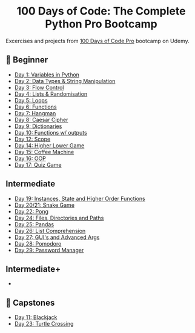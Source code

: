 <h1 align="center">100 Days of Code: The Complete Python Pro Bootcamp
</h1>

Excercises and projects from [100 Days of Code Pro]() bootcamp on Udemy.

## 🔰 Beginner 
- [Day 1: Variables in Python](https://github.com/anubhavsharma515/100-Days-of-Python-Bootcamp/blob/main/beginner/day_1/)
- [Day 2: Data Types & String Manipulation](https://github.com/anubhavsharma515/100-Days-of-Python-Bootcamp/blob/main/beginner/day_2/)
- [Day 3: Flow Control](https://github.com/anubhavsharma515/100-Days-of-Python-Bootcamp/blob/main/beginner/day_3/)
- [Day 4: Lists & Randomisation](https://github.com/anubhavsharma515/100-Days-of-Python-Bootcamp/blob/main/beginner/day_4/)
- [Day 5: Loops](https://github.com/anubhavsharma515/100-Days-of-Python-Bootcamp/blob/main/beginner/day_5/)
- [Day 6: Functions](https://github.com/anubhavsharma515/100-Days-of-Python-Bootcamp/blob/main/beginner/day_6/)
- [Day 7: Hangman](https://github.com/anubhavsharma515/100-Days-of-Python-Bootcamp/blob/main/beginner/day_7/)
- [Day 8: Caesar Cipher](https://github.com/anubhavsharma515/100-Days-of-Python-Bootcamp/blob/main/beginner/day_8/)
- [Day 9: Dictionaries](https://github.com/anubhavsharma515/100-Days-of-Python-Bootcamp/blob/main/beginner/day_9/)
- [Day 10: Functions w/ outputs](https://github.com/anubhavsharma515/100-Days-of-Python-Bootcamp/blob/main/beginner/day_10/)
- [Day 12: Scope](https://github.com/anubhavsharma515/100-Days-of-Python-Bootcamp/blob/main/beginner/day_12/)
- [Day 14: Higher Lower Game](https://github.com/anubhavsharma515/100-Days-of-Python-Bootcamp/blob/main/beginner/day_14/)
- [Day 15: Coffee Machine](https://github.com/anubhavsharma515/100-Days-of-Python-Bootcamp/blob/main/beginner/day_15/)
- [Day 16: OOP](https://github.com/anubhavsharma515/100-Days-of-Python-Bootcamp/blob/main/beginner/day_16/)
- [Day 17: Quiz Game](https://github.com/anubhavsharma515/100-Days-of-Python-Bootcamp/blob/main/beginner/day_17/)

## Intermediate
- [Day 19: Instances, State and Higher Order Functions](https://github.com/anubhavsharma515/100-Days-of-Python-Bootcamp/blob/main/day_19/)
- [Day 20/21: Snake Game](https://github.com/anubhavsharma515/100-Days-of-Python-Bootcamp/blob/main/day_20_21/)
- [Day 22: Pong](https://github.com/anubhavsharma515/100-Days-of-Python-Bootcamp/blob/main/day_22/)
- [Day 24: Files, Directories and Paths](https://github.com/anubhavsharma515/100-Days-of-Python-Bootcamp/blob/main/day_24/)
- [Day 25: Pandas](https://github.com/anubhavsharma515/100-Days-of-Python-Bootcamp/blob/main/day_25/)
- [Day 26: List Comprehension](https://github.com/anubhavsharma515/100-Days-of-Python-Bootcamp/blob/main/day_26/)
- [Day 27: GUI's and Advanced Args](https://github.com/anubhavsharma515/100-Days-of-Python-Bootcamp/blob/main/day_27/)
- [Day 28: Pomodoro](https://github.com/anubhavsharma515/100-Days-of-Python-Bootcamp/blob/main/day_28/)
- [Day 29: Password Manager](https://github.com/anubhavsharma515/100-Days-of-Python-Bootcamp/blob/main/day_29/)

## Intermediate+
-

## 🔰 Capstones
- [Day 11: Blackjack](https://github.com/anubhavsharma515/100-Days-of-Python-Bootcamp/blob/main/capstones/blackjack.py)
- [Day 23: Turtle Crossing](https://github.com/anubhavsharma515/100-Days-of-Python-Bootcamp/blob/main/capstones/day_23/)
